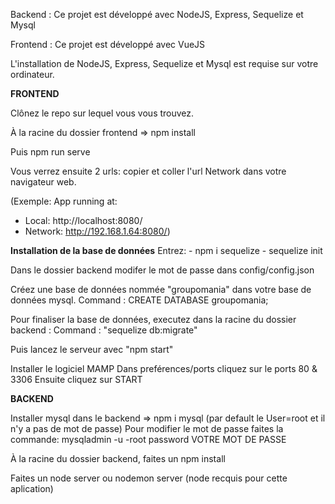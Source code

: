 
Backend :
Ce projet est développé avec NodeJS, Express, Sequelize et Mysql

Frontend :
Ce projet est développé avec VueJS

L'installation de NodeJS, Express, Sequelize et Mysql est requise sur votre ordinateur.

**FRONTEND**

Clônez le repo sur lequel vous vous trouvez.

À la racine du dossier frontend => npm install

Puis npm run serve

Vous verrez ensuite 2 urls: copier et coller l'url Network dans votre navigateur web.

(Exemple:
App running at:
  - Local:   http://localhost:8080/ 
  - Network: http://192.168.1.64:8080/)

**Installation de la base de données**
Entrez: - npm i sequelize
        - sequelize init

Dans le dossier backend modifer le mot de passe dans config/config.json

Créez une base de données nommée "groupomania" dans votre base de données mysql. Command : CREATE DATABASE groupomania;

Pour finaliser la base de données, executez dans la racine du dossier backend : Command : "sequelize db:migrate"

Puis lancez le serveur avec "npm start"

Installer le logiciel MAMP
Dans preférences/ports cliquez sur le ports 80 & 3306
Ensuite cliquez sur START

**BACKEND**

Installer mysql dans le backend => npm i mysql
(par default le User=root et il n'y a pas de mot de passe)
Pour modifier le mot de passe faites la commande:
mysqladmin -u -root password VOTRE MOT DE PASSE

À la racine du dossier backend, faites un npm install

Faites un node server ou nodemon server (node recquis pour cette aplication)

